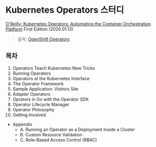# Kubernetes Operators 스터디

[O'Reilly: Kubernetes Operators: Automating the Container Orchestration Platform](OReilly_Kubernetes-Operators_20200113.pdf) First Edition (2020.01.13)

> 출처: [OpenShift Operators](https://www.openshift.com/learn/topics/operators)



## 목차



1. Operators Teach Kubernetes New Tricks
2. Running Operators
3. Operators at the Kubernetes Interface
4. The Operator Framework
5. Sample Application: Visitors Site
6. Adapter Operators
7. Oprators in Go with the Operator SDK
8. Operator Lifecycle Manager
9. Operator Philosophy
10. Getting Involved



* Appendix
  * A. Running an Operator as a Deployment Inside a Cluster
  * B. Custom Resource Validation
  * C. Role-Based Access Control (RBAC)




